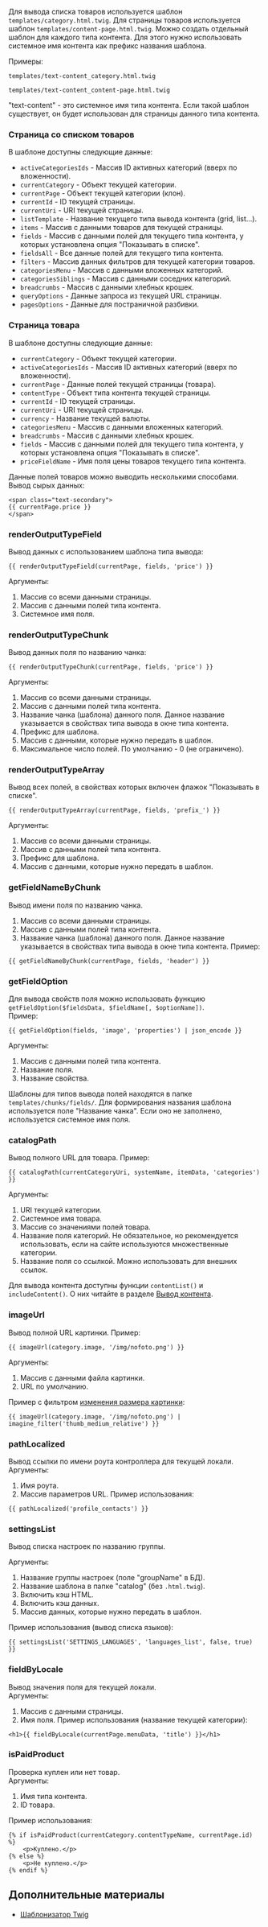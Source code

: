 Для вывода списка товаров используется шаблон ``templates/category.html.twig``. Для страницы товаров используется шаблон ``templates/content-page.html.twig``. Можно создать отдельный шаблон для каждого типа контента. Для этого нужно использовать системное имя контента как префикс названия шаблона.

Примеры:
~~~
templates/text-content_category.html.twig
~~~  
~~~
templates/text-content_content-page.html.twig
~~~
"text-content" - это системное имя типа контента. Если такой шаблон существует, он будет использован для страницы данного типа контента.

### Страница со списком товаров

В шаблоне доступны следующие данные:
- ``activeCategoriesIds`` - Массив ID активных категорий (вверх по вложенности).
- ``currentCategory`` - Объект текущей категории.
- ``currentPage`` - Объект текущей категории (клон).
- ``currentId`` - ID текущей страницы.
- ``currentUri`` - URI текущей страницы.
- ``listTemplate`` - Название текущего типа вывода контента (grid, list...).
- ``items`` - Массив с данными товаров для текущей страницы.
- ``fields`` - Массив с данными полей для текущего типа контента, у которых установлена опция "Показывать в списке".
- ``fieldsAll`` - Все данные полей для текущего типа контента.
- ``filters`` - Массив данных фильтров для текущей категории товаров.
- ``categoriesMenu`` - Массив с данными вложенных категорий.
- ``categoriesSiblings`` - Массив с данными соседних категорий.
- ``breadcrumbs`` - Массив с данными хлебных крошек.
- ``queryOptions`` - Данные запроса из текущей URL страницы.
- ``pagesOptions`` - Данные для постраничной разбивки.

### Страница товара

В шаблоне доступны следующие данные:
- ``currentCategory`` - Объект текущей категории.
- ``activeCategoriesIds`` - Массив ID активных категорий (вверх по вложенности).
- ``currentPage`` - Данные полей текущей страницы (товара).
- ``contentType`` - Объект типа контента текущей страницы.
- ``currentId`` - ID текущей страницы.
- ``currentUri`` - URI текущей страницы.
- ``currency`` - Название текущей валюты.
- ``categoriesMenu`` - Массив с данными вложенных категорий.
- ``breadcrumbs`` - Массив с данными хлебных крошек.
- ``fields`` - Массив с данными полей для текущего типа контента, у которых установлена опция "Показывать в списке".
- ``priceFieldName`` - Имя поля цены товаров текущего типа контента.

Данные полей товаров можно выводить несколькими способами.  
Вывод сырых данных:
~~~
<span class="text-secondary">
{{ currentPage.price }}
</span>
~~~

### renderOutputTypeField
Вывод данных с использованием шаблона типа вывода:
~~~
{{ renderOutputTypeField(currentPage, fields, 'price') }}
~~~
Аргументы:
1. Массив со всеми данными страницы.
2. Массив с данными полей типа контента.
3. Системное имя поля.

### renderOutputTypeChunk
Вывод данных поля по названию чанка:
~~~
{{ renderOutputTypeChunk(currentPage, fields, 'price') }}
~~~
Аргументы:
1. Массив со всеми данными страницы.
2. Массив с данными полей типа контента.
3. Название чанка (шаблона) данного поля. Данное название указывается в свойствах типа вывода в окне типа контента.
4. Префикс для шаблона.
5. Массив с данными, которые нужно передать в шаблон.
6. Максимальное число полей. По умолчанию - 0 (не ограничено).

### renderOutputTypeArray
Вывод всех полей, в свойствах которых включен флажок "Показывать в списке".
~~~
{{ renderOutputTypeArray(currentPage, fields, 'prefix_') }}
~~~
Аргументы:
1. Массив со всеми данными страницы.
2. Массив с данными полей типа контента.
3. Префикс для шаблона.
4. Массив с данными, которые нужно передать в шаблон.

### getFieldNameByChunk
Вывод имени поля по названию чанка.
1. Массив со всеми данными страницы.
2. Массив с данными полей типа контента.
3. Название чанка (шаблона) данного поля. Данное название указывается в свойствах типа вывода в окне типа контента.
Пример:
~~~
{{ getFieldNameByChunk(currentPage, fields, 'header') }}
~~~

### getFieldOption
Для вывода свойств поля можно использовать функцию ``getFieldOption($fieldsData, $fieldName[, $optionName])``.  
Пример:
~~~
{{ getFieldOption(fields, 'image', 'properties') | json_encode }}
~~~
Аргументы:
1. Массив с данными полей типа контента.
2. Название поля.
3. Название свойства.

Шаблоны для типов вывода полей находятся в папке ``templates/chunks/fields/``. Для формирования названия шаблона используется поле "Название чанка". Если оно не заполнено, используется системное имя поля.

### catalogPath
Вывод полного URL для товара. Пример:
~~~
{{ catalogPath(currentCategoryUri, systemName, itemData, 'categories') }}
~~~
Аргументы:
1. URI текущей категории.
2. Системное имя товара.
3. Массив со значениями полей товара.
4. Название поля категорий. Не обязательное, но рекомендуется использовать, если на сайте используются множественные категории.
5. Название поля со ссылкой. Можно использовать для внешних ссылок.

Для вывода контента доступны функции ``contentList()`` и ``includeContent()``. О них читайте в разделе [Вывод контента](https://github.com/andchir/shk4-wiki/blob/master/Вывод-контента.md).

### imageUrl
Вывод полной URL картинки. Пример:
~~~
{{ imageUrl(category.image, '/img/nofoto.png') }}
~~~
Аргументы:
1. Массив с данными файла картинки.
2. URL по умолчанию.

Пример с фильтром [изменения размера картинки](https://github.com/andchir/shk4-wiki/blob/master/Изменение-размеров-изображений.md):
~~~
{{ imageUrl(category.image, '/img/nofoto.png') | imagine_filter('thumb_medium_relative') }}
~~~

### pathLocalized
Вывод ссылки по имени роута контроллера для текущей локали.  
Аргументы:
1. Имя роута.
2. Массив параметров URL.
Пример использования:
~~~
{{ pathLocalized('profile_contacts') }}
~~~

### settingsList
Вывод списка настроек по названию группы.

Аргументы:
1. Название группы настроек (поле "groupName" в БД).
2. Название шаблона в папке "catalog" (без ``.html.twig``).
3. Включить кэш HTML.
4. Включить кэш данных.
5. Массив данных, которые нужно передать в шаблон.

Пример использования (вывод списка языков):
~~~
{{ settingsList('SETTINGS_LANGUAGES', 'languages_list', false, true) }}
~~~

### fieldByLocale
Вывод значения поля для текущей локали.  
Аргументы:
1. Массив с данными страницы.
2. Имя поля.
Пример использования (название текущей категории):
~~~
<h1>{{ fieldByLocale(currentPage.menuData, 'title') }}</h1>
~~~

### isPaidProduct
Проверка куплен или нет товар.  
Аргументы:
1. Имя типа контента.
2. ID товара.  

Пример использования:
~~~
{% if isPaidProduct(currentCategory.contentTypeName, currentPage.id) %}
    <p>Куплено.</p>
{% else %}
    <p>Не куплено.</p>
{% endif %}
~~~

Дополнительные материалы
------------------------
- [Шаблонизатор Twig](https://twig.symfony.com/doc/2.x/)
